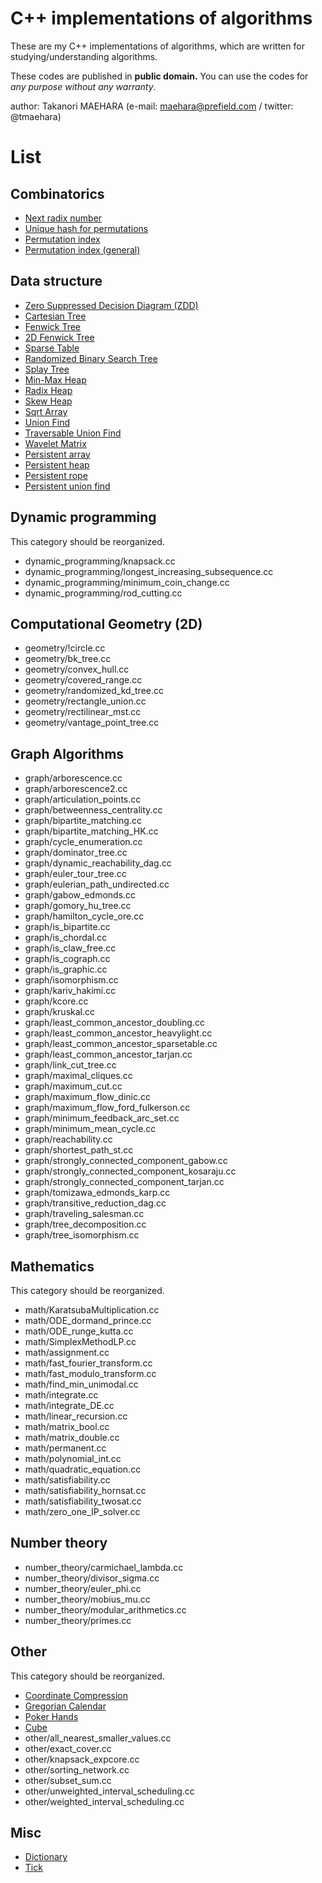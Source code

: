 # C++ implementations of algorithms

These are my C++ implementations of algorithms,
which are written for studying/understanding algorithms.

These codes are published in **public domain.**
You can use the codes for *any purpose without any warranty*.


author: Takanori MAEHARA (e-mail: maehara@prefield.com / twitter: @tmaehara)


# List

## Combinatorics 

- [Next radix number](combinatorics/next_radix.cc)
- [Unique hash for permutations](combinatorics/permutation_hash.cc)
- [Permutation index](combinatorics/permutation_index.cc)
- [Permutation index (general)](combinatorics/permutation_index_general.cc)


## Data structure

- [Zero Suppressed Decision Diagram (ZDD)](data_structure/ZDD.cc)
- [Cartesian Tree](data_structure/cartesian_tree.cc)
- [Fenwick Tree](data_structure/fenwick_tree.cc)
- [2D Fenwick Tree](data_structure/fenwick_tree_2d.cc)
- [Sparse Table](data_structure/sparse_table.cc)
- [Randomized Binary Search Tree](data_structure/randomized_binary_search_tree.cc)
- [Splay Tree](data_structure/splay_tree.cc)
- [Min-Max Heap](data_structure/minmax_heap.cc)
- [Radix Heap](data_structure/radix_heap.cc)
- [Skew Heap](data_structure/skew_heap.cc)
- [Sqrt Array](data_structure/sqrt_array.cc)
- [Union Find](data_structure/union_find.cc)
- [Traversable Union Find](data_structure/union_find2.cc)
- [Wavelet Matrix](data_structure/wavelet_matrix.cc)
- [Persistent array](data_structure/persistent_array.cc)
- [Persistent heap](data_structure/persistent_heap.cc)
- [Persistent rope](data_structure/persistent_rope.cc)
- [Persistent union find](data_structure/persistent_union_find.cc)


## Dynamic programming

This category should be reorganized.

- dynamic_programming/knapsack.cc
- dynamic_programming/longest_increasing_subsequence.cc
- dynamic_programming/minimum_coin_change.cc
- dynamic_programming/rod_cutting.cc


## Computational Geometry (2D)

- geometry/!circle.cc
- geometry/bk_tree.cc
- geometry/convex_hull.cc
- geometry/covered_range.cc
- geometry/randomized_kd_tree.cc
- geometry/rectangle_union.cc
- geometry/rectilinear_mst.cc
- geometry/vantage_point_tree.cc


## Graph Algorithms

- graph/arborescence.cc
- graph/arborescence2.cc
- graph/articulation_points.cc
- graph/betweenness_centrality.cc
- graph/bipartite_matching.cc
- graph/bipartite_matching_HK.cc
- graph/cycle_enumeration.cc
- graph/dominator_tree.cc
- graph/dynamic_reachability_dag.cc
- graph/euler_tour_tree.cc
- graph/eulerian_path_undirected.cc
- graph/gabow_edmonds.cc
- graph/gomory_hu_tree.cc
- graph/hamilton_cycle_ore.cc
- graph/is_bipartite.cc
- graph/is_chordal.cc
- graph/is_claw_free.cc
- graph/is_cograph.cc
- graph/is_graphic.cc
- graph/isomorphism.cc
- graph/kariv_hakimi.cc
- graph/kcore.cc
- graph/kruskal.cc
- graph/least_common_ancestor_doubling.cc
- graph/least_common_ancestor_heavylight.cc
- graph/least_common_ancestor_sparsetable.cc
- graph/least_common_ancestor_tarjan.cc
- graph/link_cut_tree.cc
- graph/maximal_cliques.cc
- graph/maximum_cut.cc
- graph/maximum_flow_dinic.cc
- graph/maximum_flow_ford_fulkerson.cc
- graph/minimum_feedback_arc_set.cc
- graph/minimum_mean_cycle.cc
- graph/reachability.cc
- graph/shortest_path_st.cc
- graph/strongly_connected_component_gabow.cc
- graph/strongly_connected_component_kosaraju.cc
- graph/strongly_connected_component_tarjan.cc
- graph/tomizawa_edmonds_karp.cc
- graph/transitive_reduction_dag.cc
- graph/traveling_salesman.cc
- graph/tree_decomposition.cc
- graph/tree_isomorphism.cc

 
## Mathematics
 
This category should be reorganized.

- math/KaratsubaMultiplication.cc
- math/ODE_dormand_prince.cc
- math/ODE_runge_kutta.cc
- math/SimplexMethodLP.cc
- math/assignment.cc
- math/fast_fourier_transform.cc
- math/fast_modulo_transform.cc
- math/find_min_unimodal.cc
- math/integrate.cc
- math/integrate_DE.cc
- math/linear_recursion.cc
- math/matrix_bool.cc
- math/matrix_double.cc
- math/permanent.cc
- math/polynomial_int.cc
- math/quadratic_equation.cc
- math/satisfiability.cc
- math/satisfiability_hornsat.cc
- math/satisfiability_twosat.cc
- math/zero_one_IP_solver.cc


## Number theory

- number_theory/carmichael_lambda.cc
- number_theory/divisor_sigma.cc
- number_theory/euler_phi.cc
- number_theory/mobius_mu.cc
- number_theory/modular_arithmetics.cc
- number_theory/primes.cc

## Other

This category should be reorganized.

- [Coordinate Compression](other/coordinate_compression.cc)
- [Gregorian Calendar](other/gregorian_calendar.cc)
- [Poker Hands](other/poker_hands.cc)
- [Cube](other/cube.cc)
- other/all_nearest_smaller_values.cc
- other/exact_cover.cc
- other/knapsack_expcore.cc
- other/sorting_network.cc
- other/subset_sum.cc
- other/unweighted_interval_scheduling.cc
- other/weighted_interval_scheduling.cc


## Misc
- [Dictionary](_misc/dictionary.cc)
- [Tick](_misc/tick.cc)

